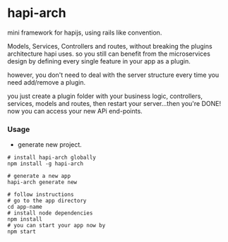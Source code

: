 # hapi-arch

mini framework for hapijs, using rails like convention.

Models, Services, Controllers and routes, without breaking the plugins architecture hapi uses.
 so you still can benefit from the microservices design by defining every single feature in your app as a plugin.
 
 however, you don't need to deal with the server structure every time you need add/remove a plugin.
  
  you just create a plugin folder with your business logic, controllers, services, models and routes, then restart your server...then you're DONE! now you can access your new APi end-points.
  
### Usage

* generate new project.

```
# install hapi-arch globally
npm install -g hapi-arch

# generate a new app
hapi-arch generate new

# follow instructions
# go to the app directory
cd app-name
# install node dependencies
npm install
# you can start your app now by
npm start
```